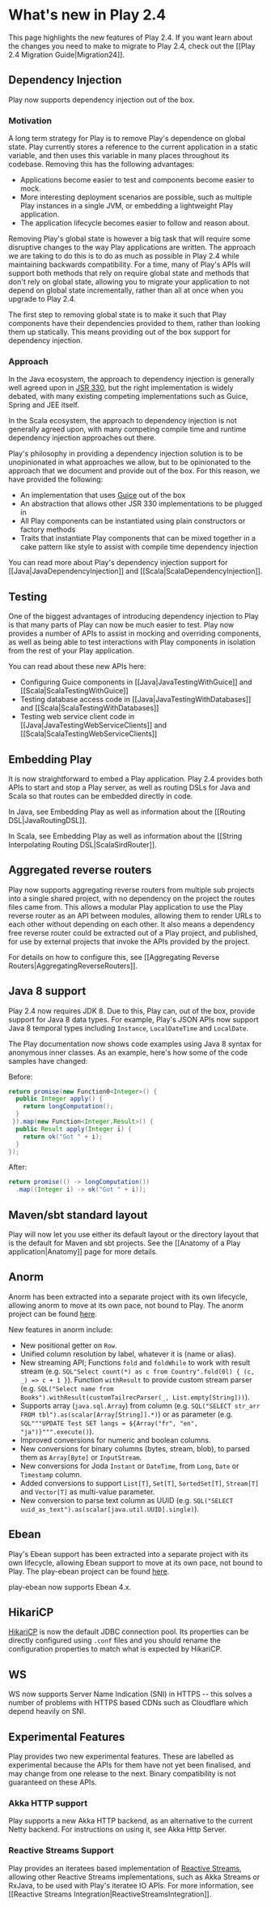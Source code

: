 <!--- Copyright (C) from 2022 The Play Framework Contributors <https://github.com/playframework>, 2011-2021 Lightbend Inc. <https://www.lightbend.com> -->

# What's new in Play 2.4

This page highlights the new features of Play 2.4. If you want learn about the changes you need to make to migrate to Play 2.4, check out the [[Play 2.4 Migration Guide|Migration24]].

## Dependency Injection

Play now supports dependency injection out of the box.

### Motivation

A long term strategy for Play is to remove Play's dependence on global state.  Play currently stores a reference to the current application in a static variable, and then uses this variable in many places throughout its codebase.  Removing this has the following advantages:

* Applications become easier to test and components become easier to mock.
* More interesting deployment scenarios are possible, such as multiple Play instances in a single JVM, or embedding a lightweight Play application.
* The application lifecycle becomes easier to follow and reason about.

Removing Play's global state is however a big task that will require some disruptive changes to the way Play applications are written.  The approach we are taking to do this is to do as much as possible in Play 2.4 while maintaining backwards compatibility.  For a time, many of Play's APIs will support both methods that rely on require global state and methods that don't rely on global state, allowing you to migrate your application to not depend on global state incrementally, rather than all at once when you upgrade to Play 2.4.

The first step to removing global state is to make it such that Play components have their dependencies provided to them, rather than looking them up statically.  This means providing out of the box support for dependency injection.

### Approach

In the Java ecosystem, the approach to dependency injection is generally well agreed upon in [JSR 330](https://jcp.org/en/jsr/detail?id=330), but the right implementation is widely debated, with many existing competing implementations such as Guice, Spring and JEE itself.

In the Scala ecosystem, the approach to dependency injection is not generally agreed upon, with many competing compile time and runtime dependency injection approaches out there.

Play's philosophy in providing a dependency injection solution is to be unopinionated in what approaches we allow, but to be opinionated to the approach that we document and provide out of the box.  For this reason, we have provided the following:

* An implementation that uses [Guice](https://github.com/google/guice) out of the box
* An abstraction that allows other JSR 330 implementations to be plugged in
* All Play components can be instantiated using plain constructors or factory methods
* Traits that instantiate Play components that can be mixed together in a cake pattern like style to assist with compile time dependency injection

You can read more about Play's dependency injection support for [[Java|JavaDependencyInjection]] and [[Scala|ScalaDependencyInjection]].

## Testing

One of the biggest advantages of introducing dependency injection to Play is that many parts of Play can now be much easier to test.  Play now provides a number of APIs to assist in mocking and overriding components, as well as being able to test interactions with Play components in isolation from the rest of your Play application.

You can read about these new APIs here:

* Configuring Guice components in [[Java|JavaTestingWithGuice]] and [[Scala|ScalaTestingWithGuice]]
* Testing database access code in [[Java|JavaTestingWithDatabases]] and [[Scala|ScalaTestingWithDatabases]]
* Testing web service client code in [[Java|JavaTestingWebServiceClients]] and [[Scala|ScalaTestingWebServiceClients]]

## Embedding Play

It is now straightforward to embed a Play application.  Play 2.4 provides both APIs to start and stop a Play server, as well as routing DSLs for Java and Scala so that routes can be embedded directly in code.

In Java, see Embedding Play as well as information about the [[Routing DSL|JavaRoutingDSL]].

In Scala, see Embedding Play as well as information about the [[String Interpolating Routing DSL|ScalaSirdRouter]].

## Aggregated reverse routers

Play now supports aggregating reverse routers from multiple sub projects into a single shared project, with no dependency on the project the routes files came from.  This allows a modular Play application to use the Play reverse router as an API between modules, allowing them to render URLs to each other without depending on each other.  It also means a dependency free reverse router could be extracted out of a Play project, and published, for use by external projects that invoke the APIs provided by the project.

For details on how to configure this, see [[Aggregating Reverse Routers|AggregatingReverseRouters]].

## Java 8 support

Play 2.4 now requires JDK 8.  Due to this, Play can, out of the box, provide support for Java 8 data types.  For example, Play's JSON APIs now support Java 8 temporal types including `Instance`, `LocalDateTime` and `LocalDate`.

The Play documentation now shows code examples using Java 8 syntax for anonymous inner classes. As an example, here's how some of the code samples have changed:

Before:

```java
return promise(new Function0<Integer>() {
  public Integer apply() {
    return longComputation();
  }
 }).map(new Function<Integer,Result>() {
  public Result apply(Integer i) {
    return ok("Got " + i);
  }
});
```

After:

```java
return promise(() -> longComputation())
  .map((Integer i) -> ok("Got " + i));
```

## Maven/sbt standard layout

Play will now let you use either its default layout or the directory layout that is the default for Maven and sbt projects. See the [[Anatomy of a Play application|Anatomy]] page for more details.

## Anorm

Anorm has been extracted into a separate project with its own lifecycle, allowing anorm to move at its own pace, not bound to Play.  The anorm project can be found [here](https://github.com/playframework/anorm).

New features in anorm include:

- New positional getter on `Row`.
- Unified column resolution by label, whatever it is (name or alias).
- New streaming API; Functions `fold` and `foldWhile` to work with result stream (e.g. `SQL"Select count(*) as c from Country".fold(0l) { (c, _) => c + 1 }`). Function `withResult` to provide custom stream parser (e.g. `SQL("Select name from Books").withResult(customTailrecParser(_, List.empty[String]))`).
- Supports array (`java.sql.Array`) from column (e.g. `SQL("SELECT str_arr FROM tbl").as(scalar[Array[String]].*)`) or as parameter (e.g. `SQL"""UPDATE Test SET langs = ${Array("fr", "en", "ja")}""".execute()`).
- Improved conversions for numeric and boolean columns.
- New conversions for binary columns (bytes, stream, blob), to parsed them as `Array[Byte]` or `InputStream`.
- New conversions for Joda `Instant` or `DateTime`, from `Long`, `Date` or `Timestamp` column.
- Added conversions to support `List[T]`, `Set[T]`, `SortedSet[T]`, `Stream[T]` and `Vector[T]` as multi-value parameter.
- New conversion to parse text column as UUID (e.g. `SQL("SELECT uuid_as_text").as(scalar[java.util.UUID].single)`).

## Ebean

Play's Ebean support has been extracted into a separate project with its own lifecycle, allowing Ebean support to move at its own pace, not bound to Play.  The play-ebean project can be found [here](https://github.com/playframework/play-ebean).

play-ebean now supports Ebean 4.x.

## HikariCP

[HikariCP](https://github.com/brettwooldridge/HikariCP) is now the default JDBC connection pool. Its properties can be directly configured using `.conf` files and you should rename the configuration properties to match what is expected by HikariCP.

## WS

WS now supports Server Name Indication (SNI) in HTTPS -- this solves a number of problems with HTTPS based CDNs such as Cloudflare which depend heavily on SNI.

## Experimental Features

Play provides two new experimental features.  These are labelled as experimental because the APIs for them have not yet been finalised, and may change from one release to the next.  Binary compatibility is not guaranteed on these APIs.

### Akka HTTP support

Play supports a new Akka HTTP backend, as an alternative to the current Netty backend.  For instructions on using it, see Akka Http Server.

### Reactive Streams Support

Play provides an iteratees based implementation of [Reactive Streams](http://www.reactive-streams.org/), allowing other Reactive Streams implementations, such as Akka Streams or RxJava, to be used with Play's iteratee IO APIs.  For more information, see [[Reactive Streams Integration|ReactiveStreamsIntegration]].
